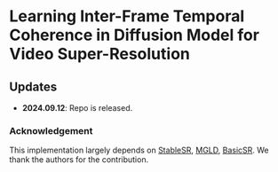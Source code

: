 # Learning Inter-Frame Temporal Coherence in Diffusion Model for Video Super-Resolution

## Updates
- **2024.09.12**: Repo is released.

### Acknowledgement
This implementation largely depends on [StableSR](https://github.com/IceClear/StableSR), [MGLD](https://github.com/IanYeung/MGLD-VSR), [BasicSR](https://github.com/XPixelGroup/BasicSR). We thank the authors for the contribution.
